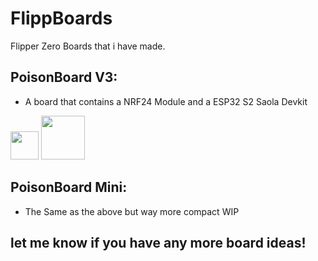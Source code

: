 # FlippBoards
Flipper Zero Boards that i have made.



## PoisonBoard V3:
- A board that contains a NRF24 Module and a ESP32 S2 Saola Devkit
<div align="left">
  <img height="45" src="https://cdn.discordapp.com/attachments/1105916363081515029/1163064099714891806/Screenshot_2023-10-15_124000.png?ex=653e36da&is=652bc1da&hm=0640cf9c2291409453bdd94e187873ecbb6fee1edfab61a56cf9a2016fc04729&"  />
  <img height="70" src="https://cdn.discordapp.com/attachments/1105916363081515029/1167517332755730542/Poisonboard_case_v12.png?ex=654e6a3f&is=653bf53f&hm=79d8a215be8521e50ad16a02c1088c06086da82660d355b11c731ce030f0bda9&"  />
</div>

## PoisonBoard Mini:
- The Same as the above but way more compact WIP
  


## let me know if you have any more board ideas!

